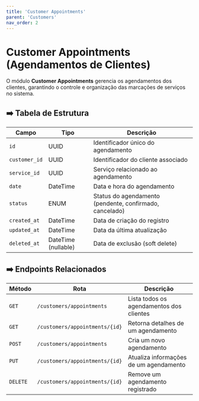 ```yaml
---
title: 'Customer Appointments'
parent: 'Customers'
nav_order: 2
---
```


# Customer Appointments (Agendamentos de Clientes)

O módulo **Customer Appointments** gerencia os agendamentos dos clientes, garantindo o controle e organização das marcações de serviços no sistema.

## ➡️ Tabela de Estrutura

| Campo        | Tipo                | Descrição                                        |
|-------------|-------------------|------------------------------------------------|
| `id`        | UUID               | Identificador único do agendamento            |
| `customer_id` | UUID              | Identificador do cliente associado             |
| `service_id` | UUID              | Serviço relacionado ao agendamento            |
| `date`      | DateTime           | Data e hora do agendamento                    |
| `status`    | ENUM               | Status do agendamento (pendente, confirmado, cancelado) |
| `created_at` | DateTime          | Data de criação do registro                    |
| `updated_at` | DateTime          | Data da última atualização                     |
| `deleted_at` | DateTime (nullable) | Data de exclusão (soft delete)                 |

## ➡️ Endpoints Relacionados

| Método  | Rota                                      | Descrição                                 |
|---------|------------------------------------------|-------------------------------------------|
| `GET`   | `/customers/appointments`              | Lista todos os agendamentos dos clientes  |
| `GET`   | `/customers/appointments/{id}`         | Retorna detalhes de um agendamento       |
| `POST`  | `/customers/appointments`              | Cria um novo agendamento                 |
| `PUT`   | `/customers/appointments/{id}`         | Atualiza informações de um agendamento   |
| `DELETE`| `/customers/appointments/{id}`         | Remove um agendamento registrado         |

